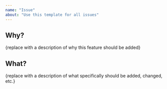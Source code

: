```yaml
---
name: "Issue"
about: "Use this template for all issues"
---
```


## Why?

{replace with a description of why this feature should be added}

## What?

{replace with a description of what specifically should be added, changed, etc.}

